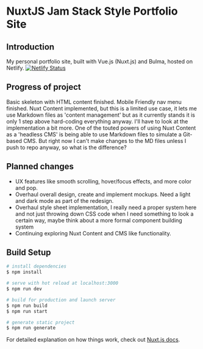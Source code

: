 # NuxtJS Jam Stack Style Portfolio Site
## Introduction
My personal portfolio site, built with Vue.js (Nuxt.js) and Bulma, hosted on Netlify.
[![Netlify Status](https://api.netlify.com/api/v1/badges/254ea0ea-e33d-42d5-a2ad-cd6e0928be2e/deploy-status)](https://app.netlify.com/sites/competent-jang-7cd087/deploys)

## Progress of project
Basic skeleton with HTML content finished.
Mobile Friendly nav menu finished.
Nuxt Content implemented, but this is a limited use case, it lets me use Markdown files as 'content management' but as it currently stands it is only 1 step above hard-coding everything anyway. I'll have to look at the implementation a bit more. One of the touted powers of using Nuxt Content as a 'headless CMS' is being able to use Markdown files to simulate a Git-based CMS. But right now I can't make changes to the MD files unless I push to repo anyway, so what is the difference?

## Planned changes
- UX features like smooth scrolling, hover/focus effects, and more color and pop.
- Overhaul overall design, create and implement mockups. Need a light and dark mode as part of the redesign.
- Overhaul style sheet implementation, I really need a proper system here and not just throwing down CSS code when I need something to look a certain way, maybe think about a more formal component building system
- Continuing exploring Nuxt Content and CMS like functionality.

## Build Setup

```bash
# install dependencies
$ npm install

# serve with hot reload at localhost:3000
$ npm run dev

# build for production and launch server
$ npm run build
$ npm run start

# generate static project
$ npm run generate
```

For detailed explanation on how things work, check out [Nuxt.js docs](https://nuxtjs.org).
